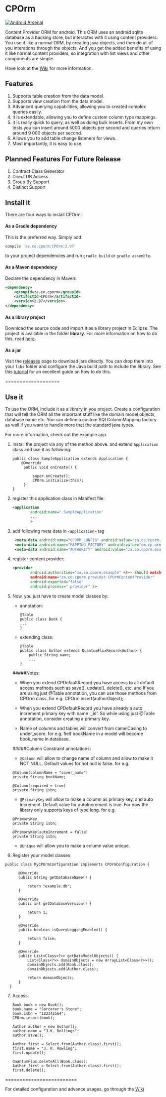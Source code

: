 # CPOrm

[![Android Arsenal](https://img.shields.io/badge/Android%20Arsenal-CPOrm-green.svg?style=flat)](https://android-arsenal.com/details/1/2676)

Content Provider ORM for android.  This ORM uses an android sqlite database as a backing store, but interactes with it using  content providers.  You use it like a normal ORM, by creating java objects, and then do all of you interations through the objects. And you get the added benefits of using it like normal content providers, so integration with list views and other components are simple.

Have look at the [Wiki](https://github.com/Wackymax/CPOrm/wiki) for more information.

## Features
1. Supports table creation from the data model.
2. Supports view creation from the data model.
3. Advanced querying capabilities, allowing you to created complex queries easily.
4. It is extendable, allowing you to define custom column type mappings.
5. It is really quick to query, as well as doing bulk inserts. From my own tests you can insert around 5000 objects per second and queries return around 9 000 objects per second.
6. Allows you to add table change listeners for views.
7. Most importantly, it is easy to use.

## Planned Features For Future Release
1. Contract Class Generator
2. Direct DB Access
3. Group By Support
4. Distinct Support

## Install it

There are four ways to install CPOrm:

#### As a Gradle dependency

This is the preferred way. Simply add:

```groovy
compile 'za.co.cporm:CPOrm:2.97'
```

to your project dependencies and run `gradle build` or `gradle assemble`.

#### As a Maven dependency

Declare the dependency in Maven:

```xml
<dependency>
    <groupId>za.co.cporm</groupId>
    <artifactId>CPOrm</artifactId>
    <version>2.97</version>
</dependency>
```

#### As a library project

Download the source code and import it as a library project in Eclipse. The project is available in the folder **library**. For more information on how to do this, read [here](http://developer.android.com/tools/projects/index.html#LibraryProjects).

#### As a jar

Visit the [releases](https://github.com/Wackymax/CPOrm/releases) page to download jars directly. You can drop them into your `libs` folder and configure the Java build path to include the library. See this [tutorial](http://www.vogella.com/tutorials/AndroidLibraryProjects/article.html) for an excellent guide on how to do this.

===================

## Use it
To use the ORM, include it as a library in you project. Create a configuration that will tell the ORM all the important stuff like the domain model objects, database name etc. You can define a custom SQLColumnMapping factory as well if you want to handle more that the standard java types. 

For more information, check out the example app.

1. Install the project via any of the method above. and extend `Application` class and use it as following:
  
   ```
   public class SampleApplication extends Application {
       @Override
        public void onCreate() {
    
            super.onCreate();
            CPOrm.initialize(this);
        }
   }
   ```
   
2. register this application class in Manifest file:
   
   ```xml
   <application
           android:name=".SampleApplication"
           ...
           >
   ```
   
   
3. add following meta data in `<application>` tag
   
   ```xml
    <meta-data android:name="CPORM_CONFIG" android:value="za.co.cporm.example.model.MyCPOrmConfiguration" />
    <meta-data android:name="MAPPING_FACTORY" android:value="om.cp.orm.example.MyMappingFactory" /><!-- This is optional-->
    <meta-data android:name="AUTHORITY" android:value="za.co.cporm.example" /> <!-- Should match provider-->
   ```
   
   
4. register content provider:
    
    ```xml
    <provider
            android:authorities="za.co.cporm.example" <!-- Should match the Authority Meta Tag-->
            android:name="za.co.cporm.provider.CPOrmContentProvider"
            android:exported="false"
            android:process=":provider" />
    ```
    
5. Now, you just have to create model classes by:
    * annotation:
        
        ```
        @Table
        public class Book {
        ...
        }
        ```
    
    * extending class:
        
        ```
        @Table
        public class Author extends QuantumFluxRecord<Author> {
            public String name;
            ...
        }
        ```
        
    #####Notes:

    * When you extend CPDefaultRecord you have access to all default access methods such as save(), update(), delete(), etc. and If you are using just @Table annotation, you can use those methods from CPOrm class. for e.g. CPOrm.insert(authorObject);.
    
    * When you extend CPDefaultRecord you have already a auto increment primary key with name '_id'. So while using just @Table annotation, consider creating a primary key.
    
    * Name of columns and tables will convert from camelCasing to under_score. for e.g. fielf bookName in a model will become book_name in database.
    
    #####Column Constraint annotations:

    * `@Column` will allow to change name of column and allow to make it NOT NULL. Default values for not null is false. for e.g. 
    
    ```
    @Column(columnName = "cover_name")
    private String bookName;
    ``` 
    
    ```
    @Column(required = true)
    private String isbn;
    ```
    
    * `@PrimaryKey` will allow to make a column as primary key, and auto increment. Default value for autoIncrement is true.  For now the library only supports keys of type long. for e.g. 
    
    ```
    @PrimaryKey
    private String isbn;
    ```
    
    ```
    @PrimaryKey(autoIncrement = false)
    private String isbn;
    ```
    
    * `@Unique` will allow you to make a column value unique.

6. Register your model classes
  ```
  public class MyCPOrmConfiguration implements CPOrmConfiguration {

        @Override
        public String getDatabaseName() {
    
            return "example.db";
        }
    
        @Override
        public int getDatabaseVersion() {
    
            return 1;
        }
    
        @Override
        public boolean isQueryLoggingEnabled() {
    
            return false;
        }
    
        @Override
        public List<Class<?>> getDataModelObjects() {
            List<Class<?>> domainObjects = new ArrayList<Class<?>>();
            domainObjects.add(Book.class);
            domainObjects.add(Author.class);
    
            return domainObjects;
        }
    }
  ```
7. Access:
    
    ```
    Book book = new Book();
    book.name = "Sorcerer's Stone";
    book.isbn = "122342564";
    CPOrm.insert(book);
    ```
    
    ```
    Author author = new Author();
    author.name = "J.K. Rollings";
    author.save();
    ```
    
    ```
    Author first = Select.from(Author.class).first();
    first.name = "J. K. Rowling";
    first.update();
    ```
    
    ```
    QuantumFlux.deleteAll(Book.class);
    Author first = Select.from(Author.class).first();
    first.delete();
    ```

=========================

For detailed configuration and advance usages, go through the [Wiki](https://github.com/Wackymax/CPOrm/wiki)
